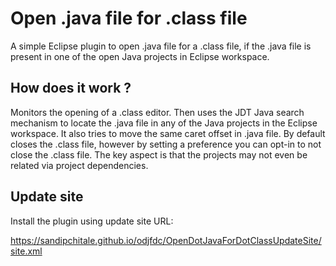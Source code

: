 # Open .java file for .class file

A simple Eclipse plugin to open .java file for a .class file, if the .java file is present in one of the open Java projects in Eclipse workspace.

## How does it work ?

Monitors the opening of a .class editor. Then uses the JDT Java search mechanism to locate the .java file in any of the Java projects in the Eclipse workspace. It also tries to move the same caret offset in .java file. By default closes the .class file, however by setting a preference you can opt-in to not close the .class file. The key aspect is that the projects may not even be related via project dependencies.

## Update site

Install the plugin using update site URL:

https://sandipchitale.github.io/odjfdc/OpenDotJavaForDotClassUpdateSite/site.xml